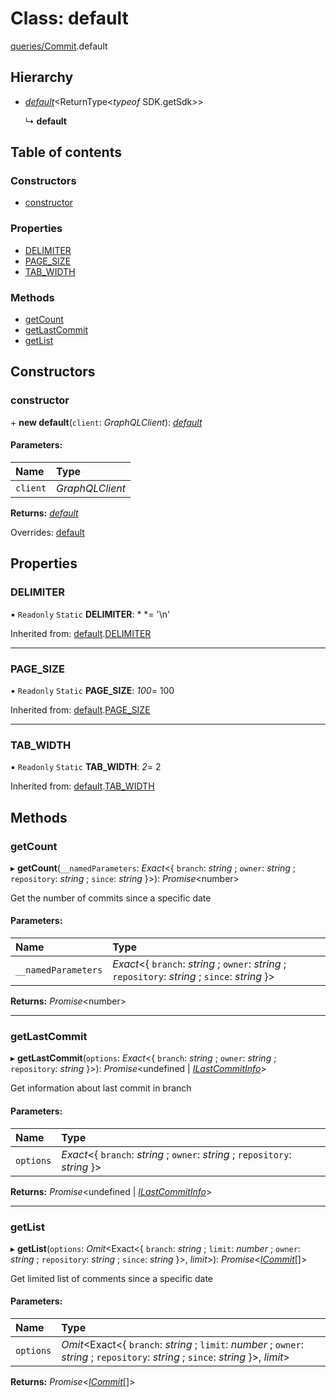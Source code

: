 # Class: default

[queries/Commit](../modules/queries_commit.md).default

## Hierarchy

* [*default*](queries_query.default.md)<ReturnType<*typeof* SDK.getSdk\>\>

  ↳ **default**

## Table of contents

### Constructors

- [constructor](queries_commit.default.md#constructor)

### Properties

- [DELIMITER](queries_commit.default.md#delimiter)
- [PAGE\_SIZE](queries_commit.default.md#page_size)
- [TAB\_WIDTH](queries_commit.default.md#tab_width)

### Methods

- [getCount](queries_commit.default.md#getcount)
- [getLastCommit](queries_commit.default.md#getlastcommit)
- [getList](queries_commit.default.md#getlist)

## Constructors

### constructor

\+ **new default**(`client`: *GraphQLClient*): [*default*](queries_commit.default.md)

#### Parameters:

Name | Type |
:------ | :------ |
`client` | *GraphQLClient* |

**Returns:** [*default*](queries_commit.default.md)

Overrides: [default](queries_query.default.md)

## Properties

### DELIMITER

▪ `Readonly` `Static` **DELIMITER**: *
*= '\n'

Inherited from: [default](queries_query.default.md).[DELIMITER](queries_query.default.md#delimiter)

___

### PAGE\_SIZE

▪ `Readonly` `Static` **PAGE\_SIZE**: *100*= 100

Inherited from: [default](queries_query.default.md).[PAGE_SIZE](queries_query.default.md#page_size)

___

### TAB\_WIDTH

▪ `Readonly` `Static` **TAB\_WIDTH**: *2*= 2

Inherited from: [default](queries_query.default.md).[TAB_WIDTH](queries_query.default.md#tab_width)

## Methods

### getCount

▸ **getCount**(`__namedParameters`: *Exact*<{ `branch`: *string* ; `owner`: *string* ; `repository`: *string* ; `since`: *string*  }\>): *Promise*<number\>

Get the number of commits since a specific date

#### Parameters:

Name | Type |
:------ | :------ |
`__namedParameters` | *Exact*<{ `branch`: *string* ; `owner`: *string* ; `repository`: *string* ; `since`: *string*  }\> |

**Returns:** *Promise*<number\>

___

### getLastCommit

▸ **getLastCommit**(`options`: *Exact*<{ `branch`: *string* ; `owner`: *string* ; `repository`: *string*  }\>): *Promise*<undefined \| [*ILastCommitInfo*](../modules/queries_commit.md#ilastcommitinfo)\>

Get information about last commit in branch

#### Parameters:

Name | Type |
:------ | :------ |
`options` | *Exact*<{ `branch`: *string* ; `owner`: *string* ; `repository`: *string*  }\> |

**Returns:** *Promise*<undefined \| [*ILastCommitInfo*](../modules/queries_commit.md#ilastcommitinfo)\>

___

### getList

▸ **getList**(`options`: *Omit*<Exact<{ `branch`: *string* ; `limit`: *number* ; `owner`: *string* ; `repository`: *string* ; `since`: *string*  }\>, *limit*\>): *Promise*<[*ICommit*](../modules/queries_commit.md#icommit)[]\>

Get limited list of comments since a specific date

#### Parameters:

Name | Type |
:------ | :------ |
`options` | *Omit*<Exact<{ `branch`: *string* ; `limit`: *number* ; `owner`: *string* ; `repository`: *string* ; `since`: *string*  }\>, *limit*\> |

**Returns:** *Promise*<[*ICommit*](../modules/queries_commit.md#icommit)[]\>
